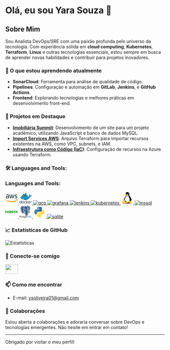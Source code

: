 # Olá, eu sou Yara Souza 👋

## Sobre Mim

Sou Analista DevOps/SRE com uma paixão profunda pelo universo da tecnologia. Com experiência sólida em **cloud computing**, **Kubernetes**, **Terraform**, **Linux** e outras tecnologias essenciais, estou sempre em busca de aprender novas habilidades e contribuir para projetos inovadores.

### 🌱 O que estou aprendendo atualmente

- **SonarCloud**: Ferramenta para análise de qualidade de código.
- **Pipelines**: Configuração e automação em **GitLab**, **Jenkins**, e **GitHub Actions**.
- **Frontend**: Explorando tecnologias e melhores práticas em desenvolvimento front-end.

### 🚀 Projetos em Destaque

- **[Imobiliária Summit](https://github.com/ysoliveira01/website)**: Desenvolvimento de um site para um projeto acadêmico, utilizando JavaScript e banco de dados MySQL.
- **[Import Services AWS](https://github.com/ysoliveira01/Import-Terraform)**: Arquivo Terraform para importar recursos existentes na AWS, como VPC, subnets, e IAM.
- **[Infraestrutura como Código (IaC)](https://github.com/ysoliveira01/IAC)**: Configuração de recursos na Azure usando Terraform.

### 🛠️ Languages and Tools:

<h3 align="left">Languages and Tools:</h3>
<p align="left">
    <a href="https://aws.amazon.com" target="_blank" rel="noreferrer">
        <img src="https://raw.githubusercontent.com/devicons/devicon/master/icons/amazonwebservices/amazonwebservices-original-wordmark.svg" alt="aws" width="40" height="40"/>
    </a>
    <a href="https://www.docker.com/" target="_blank" rel="noreferrer">
        <img src="https://raw.githubusercontent.com/devicons/devicon/master/icons/docker/docker-original-wordmark.svg" alt="docker" width="40" height="40"/>
    </a>
    <a href="https://cloud.google.com" target="_blank" rel="noreferrer">
        <img src="https://www.vectorlogo.zone/logos/google_cloud/google_cloud-icon.svg" alt="gcp" width="40" height="40"/>
    </a>
    <a href="https://grafana.com" target="_blank" rel="noreferrer">
        <img src="https://www.vectorlogo.zone/logos/grafana/grafana-icon.svg" alt="grafana" width="40" height="40"/>
    </a>
    <a href="https://www.jenkins.io" target="_blank" rel="noreferrer">
        <img src="https://www.vectorlogo.zone/logos/jenkins/jenkins-icon.svg" alt="jenkins" width="40" height="40"/>
    </a>
    <a href="https://kubernetes.io" target="_blank" rel="noreferrer">
        <img src="https://www.vectorlogo.zone/logos/kubernetes/kubernetes-icon.svg" alt="kubernetes" width="40" height="40"/>
    </a>
    <a href="https://www.linux.org/" target="_blank" rel="noreferrer">
        <img src="https://raw.githubusercontent.com/devicons/devicon/master/icons/linux/linux-original.svg" alt="linux" width="40" height="40"/>
    </a>
    <a href="https://www.microsoft.com/en-us/sql-server" target="_blank" rel="noreferrer">
        <img src="https://www.svgrepo.com/show/303229/microsoft-sql-server-logo.svg" alt="mssql" width="40" height="40"/>
    </a>
    <a href="https://www.nginx.com" target="_blank" rel="noreferrer">
        <img src="https://raw.githubusercontent.com/devicons/devicon/master/icons/nginx/nginx-original.svg" alt="nginx" width="40" height="40"/>
    </a>
    <a href="https://www.postgresql.org" target="_blank" rel="noreferrer">
        <img src="https://raw.githubusercontent.com/devicons/devicon/master/icons/postgresql/postgresql-original-wordmark.svg" alt="postgresql" width="40" height="40"/>
    </a>
    <a href="https://www.python.org" target="_blank" rel="noreferrer">
        <img src="https://raw.githubusercontent.com/devicons/devicon/master/icons/python/python-original.svg" alt="python" width="40" height="40"/>
    </a>
    <a href="https://www.sqlite.org/" target="_blank" rel="noreferrer">
        <img src="https://www.vectorlogo.zone/logos/sqlite/sqlite-icon.svg" alt="sqlite" width="40" height="40"/>
    </a>
</p>

### 📈 Estatísticas de GitHub

![Estatísticas](https://github-readme-stats.vercel.app/api?username=ysoliveira01&show_icons=true&hide_title=true&hide=prs&count_private=true&include_all_commits=true&hide_border=true&theme=radical)

<h3>🔗 Conecte-se comigo</h3>
<p align="left">
    <a href="https://www.linkedin.com/in/ysoliveira0" target="_blank" rel="noreferrer">
    <img align="center" src="https://user-images.githubusercontent.com/99184393/188185026-93637cf8-67e9-439a-b33a-6feba7b8bd21.png" height="30" width="40" />
</a>
</p>

### 📫 Como me encontrar

- E-mail: [ysoliveira01@gmail.com](mailto:ysoliveira01@gmail.com)

### 🤝 Colaborações

Estou aberta a colaborações e adoraria conversar sobre DevOps e tecnologias emergentes. Não hesite em entrar em contato!

---

Obrigado por visitar o meu perfil!
